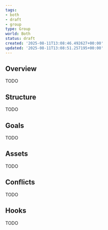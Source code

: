 ```yaml
---
tags:
- both
- draft
- group
type: Group
world: Both
status: draft
created: '2025-08-11T13:08:46.492627+00:00'
updated: '2025-08-11T13:08:51.257195+00:00'
---
```



## Overview

TODO
## Structure

TODO
## Goals

TODO
## Assets

TODO
## Conflicts

TODO
## Hooks

TODO
